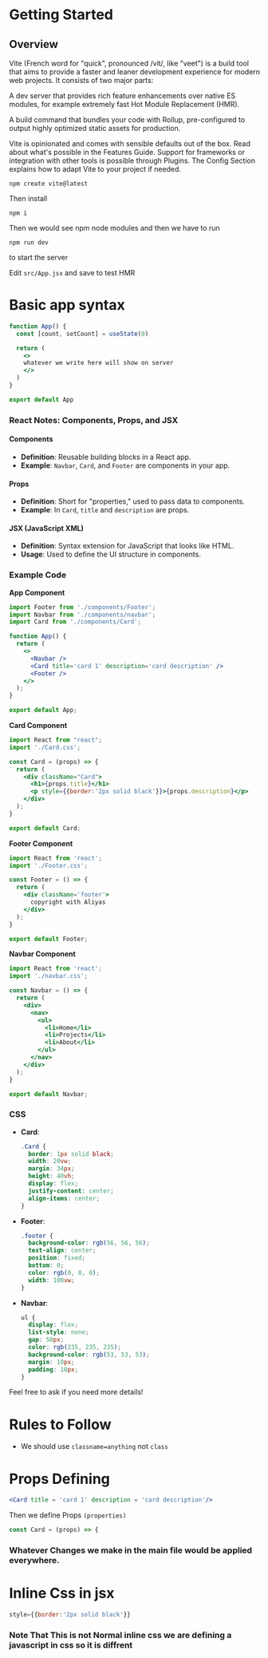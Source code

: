 # Getting Started
## Overview
Vite (French word for "quick", pronounced /vit/, like "veet") is a build tool that aims to provide a faster and leaner development experience for modern web projects. It consists of two major parts:

A dev server that provides rich feature enhancements over native ES modules, for example extremely fast Hot Module Replacement (HMR).

A build command that bundles your code with Rollup, pre-configured to output highly optimized static assets for production.

Vite is opinionated and comes with sensible defaults out of the box. Read about what's possible in the Features Guide. Support for frameworks or integration with other tools is possible through Plugins. The Config Section explains how to adapt Vite to your project if needed.

```terminal
npm create vite@latest
```

Then install
```terminal
npm i
```

Then we would see npm node modules and then we have to run 
```
npm run dev
```
to start the server

Edit `src/App.jsx` and save to test HMR

# Basic app syntax

```jsx
function App() {
  const [count, setCount] = useState(0)

  return (
    <>
    whatever we write here will show on server
    </>
  )
}

export default App
```
### React Notes: Components, Props, and JSX

#### Components
- **Definition**: Reusable building blocks in a React app.
- **Example**: `Navbar`, `Card`, and `Footer` are components in your app.

#### Props
- **Definition**: Short for "properties," used to pass data to components.
- **Example**: In `Card`, `title` and `description` are props.

#### JSX (JavaScript XML)
- **Definition**: Syntax extension for JavaScript that looks like HTML.
- **Usage**: Used to define the UI structure in components.

### Example Code

**App Component**
```jsx
import Footer from './components/Footer';
import Navbar from './components/navbar';
import Card from './components/Card';

function App() {
  return (
    <>
      <Navbar />
      <Card title='card 1' description='card description' />
      <Footer />
    </>
  );
}

export default App;
```

**Card Component**
```jsx
import React from "react";
import './Card.css';

const Card = (props) => {
  return (
    <div className="Card">
      <h1>{props.title}</h1>
      <p style={{border:'2px solid black'}}>{props.description}</p>
    </div>
  );
}

export default Card;
```

**Footer Component**
```jsx
import React from 'react';
import './Footer.css';

const Footer = () => {
  return (
    <div className='footer'>
      copyright with Aliyas
    </div>
  );
}

export default Footer;
```

**Navbar Component**
```jsx
import React from 'react';
import './navbar.css';

const Navbar = () => {
  return (
    <div>
      <nav>
        <ul>
          <li>Home</li>
          <li>Projects</li>
          <li>About</li>
        </ul>
      </nav>
    </div>
  );
}

export default Navbar;
```

### CSS
- **Card**: 
  ```css
  .Card {
    border: 1px solid black;
    width: 20vw;
    margin: 34px;
    height: 40vh;
    display: flex;
    justify-content: center;
    align-items: center;
  }
  ```

- **Footer**:
  ```css
  .footer {
    background-color: rgb(56, 56, 56);
    text-align: center;
    position: fixed;
    bottom: 0;
    color: rgb(0, 0, 0);
    width: 100vw;
  }
  ```

- **Navbar**:
  ```css
  ul {
    display: flex;
    list-style: none;
    gap: 50px;
    color: rgb(235, 235, 235);
    background-color: rgb(53, 53, 53);
    margin: 10px;
    padding: 10px;
  }
  ```

Feel free to ask if you need more details!
                                    

# Rules to Follow
- We should use `classname=anything` not `class`

# Props Defining
```jsx
<Card title = 'card 1' description = 'card description'/>
```
Then we define Props `(properties)`

```jsx
const Card = (props) => {
```

### Whatever Changes we make in the main file would be applied everywhere.

# Inline Css in jsx
```jsx
style={{border:'2px solid black'}}
```
### Note That This is not Normal inline css we are defining a javascript in css so it is diffrent

